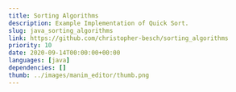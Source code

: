 ```yaml
---
title: Sorting Algorithms
description: Example Implementation of Quick Sort.
slug: java_sorting_algorithms
link: https://github.com/christopher-besch/sorting_algorithms
priority: 10
date: 2020-09-14T00:00:00+00:00
languages: [java]
dependencies: []
thumb: ../images/manim_editor/thumb.png
---
```



